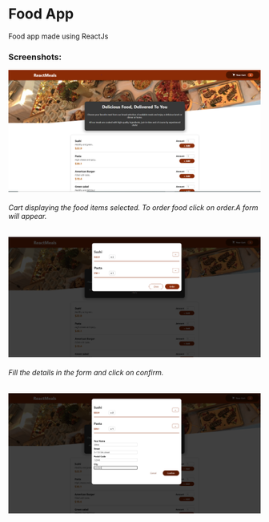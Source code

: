 # Food App
Food app made using ReactJs
### Screenshots:

<img src="https://github.com/Riya128/foodapp/blob/main/src/screenshots/image1.PNG">
<h6> Cart displaying the food items selected. To order food click on order.A form will appear.</h6>
<img src="https://github.com/Riya128/foodapp/blob/main/src/screenshots/image2.PNG">
<h6> Fill the details in the form and click on confirm.</h6>
<img src="https://github.com/Riya128/foodapp/blob/main/src/screenshots/image3.jpg">
